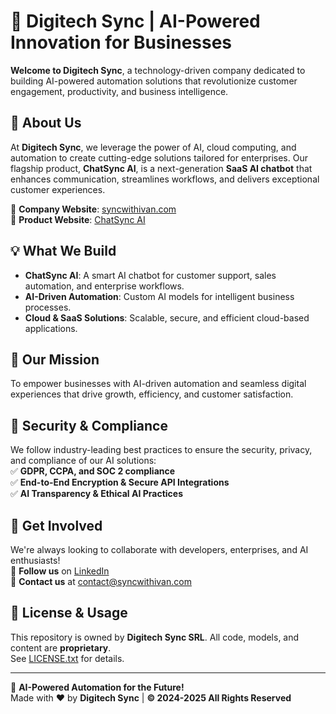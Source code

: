 # 🚀 Digitech Sync | AI-Powered Innovation for Businesses  

**Welcome to Digitech Sync**, a technology-driven company dedicated to building AI-powered automation solutions that revolutionize customer engagement, productivity, and business intelligence.  

## **🌟 About Us**
At **Digitech Sync**, we leverage the power of AI, cloud computing, and automation to create cutting-edge solutions tailored for enterprises. Our flagship product, **ChatSync AI**, is a next-generation **SaaS AI chatbot** that enhances communication, streamlines workflows, and delivers exceptional customer experiences.  

📌 **Company Website**: [syncwithivan.com](https://www.syncwithivan.com)  
📌 **Product Website**: [ChatSync AI](https://www.syncwithivan.com/chatsync-ai)  

## **💡 What We Build**
- **ChatSync AI**: A smart AI chatbot for customer support, sales automation, and enterprise workflows.  
- **AI-Driven Automation**: Custom AI models for intelligent business processes.  
- **Cloud & SaaS Solutions**: Scalable, secure, and efficient cloud-based applications.  

## **📌 Our Mission**
To empower businesses with AI-driven automation and seamless digital experiences that drive growth, efficiency, and customer satisfaction.  

## **🔐 Security & Compliance**
We follow industry-leading best practices to ensure the security, privacy, and compliance of our AI solutions:  
✅ **GDPR, CCPA, and SOC 2 compliance**  
✅ **End-to-End Encryption & Secure API Integrations**  
✅ **AI Transparency & Ethical AI Practices**  

## **📢 Get Involved**
We're always looking to collaborate with developers, enterprises, and AI enthusiasts!  
💬 **Follow us** on [LinkedIn](https://www.linkedin.com/company/digitech-sync)  
📧 **Contact us** at [contact@syncwithivan.com](mailto:contact@syncwithivan.com)  

## **📜 License & Usage**
This repository is owned by **Digitech Sync SRL**. All code, models, and content are **proprietary**.  
See [LICENSE.txt](./LICENSE.txt) for details.  

---

🚀 **AI-Powered Automation for the Future!**  
Made with ❤️ by **Digitech Sync** | **© 2024-2025 All Rights Reserved**
